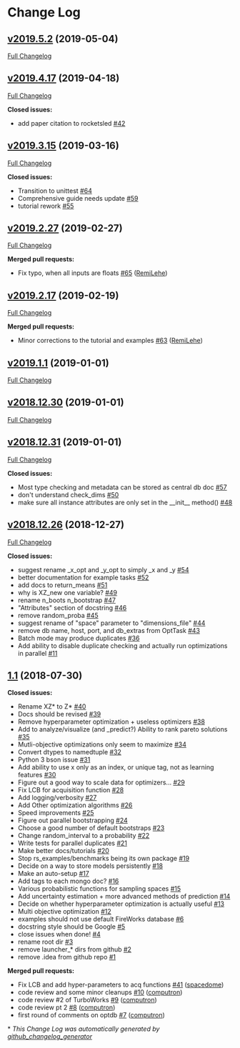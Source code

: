 # Change Log

## [v2019.5.2](https://github.com/hackingmaterials/rocketsled/tree/v2019.5.2) (2019-05-04)
[Full Changelog](https://github.com/hackingmaterials/rocketsled/compare/v2019.4.17...v2019.5.2)

## [v2019.4.17](https://github.com/hackingmaterials/rocketsled/tree/v2019.4.17) (2019-04-18)
[Full Changelog](https://github.com/hackingmaterials/rocketsled/compare/v2019.3.15...v2019.4.17)

**Closed issues:**

- add paper citation to rocketsled [\#42](https://github.com/hackingmaterials/rocketsled/issues/42)

## [v2019.3.15](https://github.com/hackingmaterials/rocketsled/tree/v2019.3.15) (2019-03-16)
[Full Changelog](https://github.com/hackingmaterials/rocketsled/compare/v2019.2.27...v2019.3.15)

**Closed issues:**

- Transition to unittest [\#64](https://github.com/hackingmaterials/rocketsled/issues/64)
- Comprehensive guide needs update [\#59](https://github.com/hackingmaterials/rocketsled/issues/59)
- tutorial rework [\#55](https://github.com/hackingmaterials/rocketsled/issues/55)

## [v2019.2.27](https://github.com/hackingmaterials/rocketsled/tree/v2019.2.27) (2019-02-27)
[Full Changelog](https://github.com/hackingmaterials/rocketsled/compare/v2019.2.17...v2019.2.27)

**Merged pull requests:**

- Fix typo, when all inputs are floats [\#65](https://github.com/hackingmaterials/rocketsled/pull/65) ([RemiLehe](https://github.com/RemiLehe))

## [v2019.2.17](https://github.com/hackingmaterials/rocketsled/tree/v2019.2.17) (2019-02-19)
[Full Changelog](https://github.com/hackingmaterials/rocketsled/compare/v2019.1.1...v2019.2.17)

**Merged pull requests:**

- Minor corrections to the tutorial and examples [\#63](https://github.com/hackingmaterials/rocketsled/pull/63) ([RemiLehe](https://github.com/RemiLehe))

## [v2019.1.1](https://github.com/hackingmaterials/rocketsled/tree/v2019.1.1) (2019-01-01)
[Full Changelog](https://github.com/hackingmaterials/rocketsled/compare/v2018.12.30...v2019.1.1)

## [v2018.12.30](https://github.com/hackingmaterials/rocketsled/tree/v2018.12.30) (2019-01-01)
[Full Changelog](https://github.com/hackingmaterials/rocketsled/compare/v2018.12.31...v2018.12.30)

## [v2018.12.31](https://github.com/hackingmaterials/rocketsled/tree/v2018.12.31) (2019-01-01)
[Full Changelog](https://github.com/hackingmaterials/rocketsled/compare/v2018.12.26...v2018.12.31)

**Closed issues:**

- Most type checking and metadata can be stored as central db doc [\#57](https://github.com/hackingmaterials/rocketsled/issues/57)
- don't understand check\_dims [\#50](https://github.com/hackingmaterials/rocketsled/issues/50)
- make sure all instance attributes are only set in the \_\_init\_\_ method\(\) [\#48](https://github.com/hackingmaterials/rocketsled/issues/48)

## [v2018.12.26](https://github.com/hackingmaterials/rocketsled/tree/v2018.12.26) (2018-12-27)
[Full Changelog](https://github.com/hackingmaterials/rocketsled/compare/1.1...v2018.12.26)

**Closed issues:**

- suggest rename \_x\_opt and \_y\_opt to simply \_x and \_y [\#54](https://github.com/hackingmaterials/rocketsled/issues/54)
- better documentation for example tasks [\#52](https://github.com/hackingmaterials/rocketsled/issues/52)
- add docs to return\_means [\#51](https://github.com/hackingmaterials/rocketsled/issues/51)
- why is XZ\_new one variable? [\#49](https://github.com/hackingmaterials/rocketsled/issues/49)
- rename n\_boots n\_bootstrap [\#47](https://github.com/hackingmaterials/rocketsled/issues/47)
- "Attributes" section of docstring [\#46](https://github.com/hackingmaterials/rocketsled/issues/46)
- remove random\_proba [\#45](https://github.com/hackingmaterials/rocketsled/issues/45)
- suggest rename of "space" parameter to "dimensions\_file" [\#44](https://github.com/hackingmaterials/rocketsled/issues/44)
- remove db name, host, port, and db\_extras from OptTask [\#43](https://github.com/hackingmaterials/rocketsled/issues/43)
- Batch mode may produce duplicates [\#36](https://github.com/hackingmaterials/rocketsled/issues/36)
- Add ability to disable duplicate checking and actually run optimizations in parallel [\#11](https://github.com/hackingmaterials/rocketsled/issues/11)

## [1.1](https://github.com/hackingmaterials/rocketsled/tree/1.1) (2018-07-30)
**Closed issues:**

- Rename XZ\* to Z\* [\#40](https://github.com/hackingmaterials/rocketsled/issues/40)
- Docs should be revised  [\#39](https://github.com/hackingmaterials/rocketsled/issues/39)
- Remove hyperparameter optimization + useless optimizers [\#38](https://github.com/hackingmaterials/rocketsled/issues/38)
- Add to analyze/visualize \(and \_predict?\) Ability to rank pareto solutions [\#35](https://github.com/hackingmaterials/rocketsled/issues/35)
- Mutli-objective optimizations only seem to maximize [\#34](https://github.com/hackingmaterials/rocketsled/issues/34)
- Convert dtypes to namedtuple [\#32](https://github.com/hackingmaterials/rocketsled/issues/32)
- Python 3 bson issue [\#31](https://github.com/hackingmaterials/rocketsled/issues/31)
- Add ability to use x only as an index, or unique tag, not as learning features [\#30](https://github.com/hackingmaterials/rocketsled/issues/30)
- Figure out a good way to scale data for optimizers... [\#29](https://github.com/hackingmaterials/rocketsled/issues/29)
- Fix LCB for acquisition function [\#28](https://github.com/hackingmaterials/rocketsled/issues/28)
- Add logging/verbosity [\#27](https://github.com/hackingmaterials/rocketsled/issues/27)
- Add Other optimization algorithms [\#26](https://github.com/hackingmaterials/rocketsled/issues/26)
- Speed improvements [\#25](https://github.com/hackingmaterials/rocketsled/issues/25)
- Figure out parallel bootstrapping [\#24](https://github.com/hackingmaterials/rocketsled/issues/24)
- Choose a good number of default bootstraps [\#23](https://github.com/hackingmaterials/rocketsled/issues/23)
- Change random\_interval to a probability [\#22](https://github.com/hackingmaterials/rocketsled/issues/22)
- Write tests for parallel duplicates [\#21](https://github.com/hackingmaterials/rocketsled/issues/21)
- Make better docs/tutorials [\#20](https://github.com/hackingmaterials/rocketsled/issues/20)
- Stop rs\_examples/benchmarks being its own package [\#19](https://github.com/hackingmaterials/rocketsled/issues/19)
- Decide on a way to store models persistently [\#18](https://github.com/hackingmaterials/rocketsled/issues/18)
- Make an auto-setup [\#17](https://github.com/hackingmaterials/rocketsled/issues/17)
- Add tags to each mongo doc? [\#16](https://github.com/hackingmaterials/rocketsled/issues/16)
- Various probabilistic functions for sampling spaces [\#15](https://github.com/hackingmaterials/rocketsled/issues/15)
- Add uncertainty estimation + more advanced methods of prediction [\#14](https://github.com/hackingmaterials/rocketsled/issues/14)
- Decide on whether hyperparameter optimization is actually useful [\#13](https://github.com/hackingmaterials/rocketsled/issues/13)
- Multi objective optimization [\#12](https://github.com/hackingmaterials/rocketsled/issues/12)
- examples should not use default FireWorks database [\#6](https://github.com/hackingmaterials/rocketsled/issues/6)
- docstring style should be Google [\#5](https://github.com/hackingmaterials/rocketsled/issues/5)
- close issues when done! [\#4](https://github.com/hackingmaterials/rocketsled/issues/4)
- rename root dir [\#3](https://github.com/hackingmaterials/rocketsled/issues/3)
- remove launcher\_\* dirs from github [\#2](https://github.com/hackingmaterials/rocketsled/issues/2)
- remove .idea from github repo [\#1](https://github.com/hackingmaterials/rocketsled/issues/1)

**Merged pull requests:**

- Fix LCB and add hyper-parameters to acq functions [\#41](https://github.com/hackingmaterials/rocketsled/pull/41) ([spacedome](https://github.com/spacedome))
- code review and some minor cleanups [\#10](https://github.com/hackingmaterials/rocketsled/pull/10) ([computron](https://github.com/computron))
- code review \#2 of TurboWorks [\#9](https://github.com/hackingmaterials/rocketsled/pull/9) ([computron](https://github.com/computron))
- code review pt 2 [\#8](https://github.com/hackingmaterials/rocketsled/pull/8) ([computron](https://github.com/computron))
- first round of comments on optdb [\#7](https://github.com/hackingmaterials/rocketsled/pull/7) ([computron](https://github.com/computron))



\* *This Change Log was automatically generated by [github_changelog_generator](https://github.com/skywinder/Github-Changelog-Generator)*